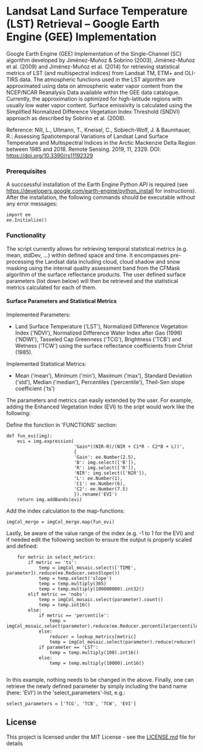 # Landsat Land Surface Temperature (LST) Retrieval – Google Earth Engine (GEE) Implementation

Google Earth Engine (GEE) Implementation of the Single-Channel (SC) algorithm developed by Jiménez-Muñoz & Sobrino (2003), 
Jiménez-Muñoz et al. (2009) and Jiménez-Muñoz et al. (2014) for retrieving statistical metrics of LST
(and multispectral indices) from Landsat TM, ETM+ and OLI-TIRS data.
The atmospheric functions used in the LST algorithm are approximated using data on atmospheric water vapor content from the NCEP/NCAR Reanalysis Data available within the GEE data catalogue. Currently, the approximation is optimized for high-latitude regions with usually low water vapor content.
Surface emissivity is calculated using the Simplified Normalized Difference Vegetation Index Threshold (SNDVI) approach as described by Sobrino et al. (2008).

Reference:
Nill, L., Ullmann, T., Kneisel, C., Sobiech-Wolf, J. & Baumhauer, R.: Assessing Spatiotemporal Variations of Landsat Land Surface Temperature and Multispectral Indices in the Arctic Mackenzie Delta Region between 1985 and 2018. Remote Sensing. 2019, 11, 2329. DOI: https://doi.org/10.3390/rs11192329

### Prerequisites

A succsessful installation of the Earth Engine Python API is required (see https://developers.google.com/earth-engine/python_install for instructions).
After the installation, the following commands should be executable without any error messages:

```
import ee
ee.Initialize()
```

### Functionality

The script currently allows for retrieving temporal statistical metrics (e.g. mean, stdDev, ...) within defined space and time. It encompasses pre-processing the Landsat data including cloud, cloud shadow and snow masking using the internal quality assessment band from the CFMask algorithm of the surface reflectance products.
The user defined surface parameters (list down below) will then be retrieved and the statistical metrics calculated for each of them.

#### Surface Parameters and Statistical Metrics

Implemented Parameters:
- Land Surface Temperature ('LST'), Normalized Difference Vegetation Index ('NDVI'), Normalized Difference Water Index after Gao (1996) ('NDWI'), Tasseled Cap Greenness ('TCG'), Brightness ('TCB') and Wetness ('TCW') using the surface reflectance coefficients from Christ (1985).

Implemented Statistical Metrics:
- Mean ('mean'), Minimum ('min'), Maximum ('max'), Standard Deviation ('std'), Median ('median'), Percentiles ('percentile'), Theil-Sen slope coefficient ('ts') 

The parameters and metrics can easily extended by the user. For example, adding the Enhanced Vegetation Index (EVI) to the sript would work like the following:

Define the function in 'FUNCTIONS' section:
```
def fun_evi(img):
    evi = img.expression(
                         'Gain*((NIR-R)/(NIR + C1*R - C2*B + L))',
                         {
                         'Gain': ee.Number(2.5),
                         'B': img.select(['B']),
                         'R': img.select(['R']),
                         'NIR': img.select(['NIR']),
                         'L': ee.Number(1),
                         'C1': ee.Number(6),
                         'C2': ee.Number(7.5)
                         }).rename('EVI')
    return img.addBands(evi)
```
Add the index calculation to the map-functions:
```
imgCol_merge = imgCol_merge.map(fun_evi)
```
Lastly, be aware of the value range of the index (e.g. -1 to 1 for the EVI) and if needed edit the following section to ensure the output is properly scaled and defined:
```
    for metric in select_metrics:
        if metric == 'ts':
            temp = imgCol_mosaic.select(['TIME', parameter]).reduce(ee.Reducer.sensSlope())
            temp = temp.select('slope')
            temp = temp.multiply(365)
            temp = temp.multiply(100000000).int32()
        elif metric == 'nobs':
            temp = imgCol_mosaic.select(parameter).count()
            temp = temp.int16()
        else:
            if metric == 'percentile':
                temp = imgCol_mosaic.select(parameter).reduce(ee.Reducer.percentile(percentiles))
            else:
                reducer = lookup_metrics[metric]
                temp = imgCol_mosaic.select(parameter).reduce(reducer)
            if parameter == 'LST':
                temp = temp.multiply(100).int16()
            else:
                temp = temp.multiply(10000).int16()


```
In this example, nothing needs to be changed in the above. Finally, one can retrieve the newly defined parameter by simply including the band name (here: 'EVI') in the 'select_parameters'-list, e.g.:
```
select_parameters = ['TCG', 'TCB', 'TCW', 'EVI']
```

## License

This project is licensed under the MIT License - see the [LICENSE.md](LICENSE.md) file for details
